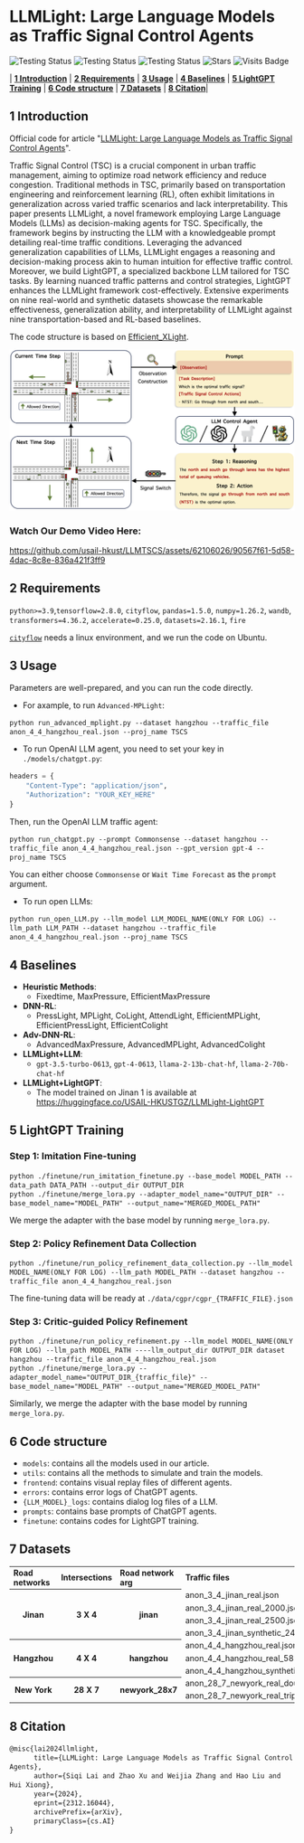 # LLMLight: Large Language Models as Traffic Signal Control Agents

<p align="center">

![Testing Status](https://img.shields.io/badge/docs-in_progress-green)
![Testing Status](https://img.shields.io/badge/pypi_package-in_progress-green)
![Testing Status](https://img.shields.io/badge/license-MIT-blue)
![Stars](https://img.shields.io/github/stars/usail-hkust/LLMTSCS)
![Visits Badge](https://badges.pufler.dev/visits/usail-hkust/LLMTSCS)

</p>

<p align="center">

| **[1 Introduction](#introduction)** 
| **[2 Requirements](#requirements)**
| **[3 Usage](#usage)**
| **[4 Baselines](#baselines)**
| **[5 LightGPT Training](#lightgpt-training)** 
| **[6 Code structure](#code-structure)** 
| **[7 Datasets](#datasets)**
| **[8 Citation](#citation)**|

</p>

<a id="introduction"></a>
## 1 Introduction

Official code for article "[LLMLight: Large Language Models as Traffic Signal Control Agents](https://arxiv.org/abs/2312.16044)".

Traffic Signal Control (TSC) is a crucial component in urban traffic management, aiming to optimize road network efficiency and reduce congestion. Traditional methods in TSC, primarily based on transportation engineering and reinforcement learning (RL), often exhibit limitations in generalization across varied traffic scenarios and lack interpretability. This paper presents LLMLight, a novel framework employing Large Language Models (LLMs) as decision-making agents for TSC. Specifically, the framework begins by instructing the LLM with a knowledgeable prompt detailing real-time traffic conditions. Leveraging the advanced generalization capabilities of LLMs, LLMLight engages a reasoning and decision-making process akin to human intuition for effective traffic control. Moreover, we build LightGPT, a specialized backbone LLM tailored for TSC tasks. By learning nuanced traffic patterns and control strategies, LightGPT enhances the LLMLight framework cost-effectively. Extensive experiments on nine real-world and synthetic datasets showcase the remarkable effectiveness, generalization ability, and interpretability of LLMLight against nine transportation-based and RL-based baselines.

The code structure is based on [Efficient_XLight](https://github.com/LiangZhang1996/Efficient_XLight.git).

![workflow](./media/Workflow.png)

### Watch Our Demo Video Here:
https://github.com/usail-hkust/LLMTSCS/assets/62106026/90567f61-5d58-4dac-8c8e-836a421f3ff9


<a id="requirements"></a>
## 2 Requirements

`python>=3.9`,`tensorflow=2.8.0`, `cityflow`, `pandas=1.5.0`, `numpy=1.26.2`, `wandb`,  `transformers=4.36.2`, `accelerate=0.25.0`, `datasets=2.16.1`, `fire`

[`cityflow`](https://github.com/cityflow-project/CityFlow.git) needs a linux environment, and we run the code on Ubuntu.

<a id="usage"></a>

## 3 Usage

Parameters are well-prepared, and you can run the code directly.

- For axample, to run `Advanced-MPLight`:
```shell
python run_advanced_mplight.py --dataset hangzhou --traffic_file anon_4_4_hangzhou_real.json --proj_name TSCS
```
- To run OpenAI LLM agent, you need to set your key in `./models/chatgpt.py`:

```python
headers = {
    "Content-Type": "application/json",
    "Authorization": "YOUR_KEY_HERE"
}
```

Then, run the OpenAI LLM traffic agent:


```shell
python run_chatgpt.py --prompt Commonsense --dataset hangzhou --traffic_file anon_4_4_hangzhou_real.json --gpt_version gpt-4 --proj_name TSCS
```
You can either choose `Commonsense` or `Wait Time Forecast` as the `prompt` argument.

- To run open LLMs:

```shell
python run_open_LLM.py --llm_model LLM_MODEL_NAME(ONLY FOR LOG) --llm_path LLM_PATH --dataset hangzhou --traffic_file anon_4_4_hangzhou_real.json --proj_name TSCS
```
<a id="baselines"></a>

## 4 Baselines

- **Heuristic Methods**:
    - Fixedtime, MaxPressure, EfficientMaxPressure
- **DNN-RL**:
    - PressLight, MPLight, CoLight, AttendLight, EfficientMPLight, EfficientPressLight, EfficientColight
- **Adv-DNN-RL**:
    - AdvancedMaxPressure, AdvancedMPLight, AdvancedColight
- **LLMLight+LLM**:
  - `gpt-3.5-turbo-0613`, `gpt-4-0613`, `llama-2-13b-chat-hf`, `llama-2-70b-chat-hf`
- **LLMLight+LightGPT**:
    - The model trained on Jinan 1 is available at https://huggingface.co/USAIL-HKUSTGZ/LLMLight-LightGPT

<a id="lightgpt-training"></a>

## 5 LightGPT Training

### Step 1: Imitation Fine-tuning

```shell
python ./finetune/run_imitation_finetune.py --base_model MODEL_PATH --data_path DATA_PATH --output_dir OUTPUT_DIR
python ./finetune/merge_lora.py --adapter_model_name="OUTPUT_DIR" --base_model_name="MODEL_PATH" --output_name="MERGED_MODEL_PATH"
```

We merge the adapter with the base model by running `merge_lora.py`.

### Step 2: Policy Refinement Data Collection

```shell
python ./finetune/run_policy_refinement_data_collection.py --llm_model MODEL_NAME(ONLY FOR LOG) --llm_path MODEL_PATH --dataset hangzhou --traffic_file anon_4_4_hangzhou_real.json
```

The fine-tuning data will be ready at `./data/cgpr/cgpr_{TRAFFIC_FILE}.json`

### Step 3: Critic-guided Policy Refinement

```shell
python ./finetune/run_policy_refinement.py --llm_model MODEL_NAME(ONLY FOR LOG) --llm_path MODEL_PATH ----llm_output_dir OUTPUT_DIR dataset hangzhou --traffic_file anon_4_4_hangzhou_real.json
python ./finetune/merge_lora.py --adapter_model_name="OUTPUT_DIR_{traffic_file}" --base_model_name="MODEL_PATH" --output_name="MERGED_MODEL_PATH"
```

Similarly, we merge the adapter with the base model by running `merge_lora.py`.

<a id="code-structure"></a>

## 6 Code structure

- `models`: contains all the models used in our article.
- `utils`: contains all the methods to simulate and train the models.
- `frontend`: contains visual replay files of different agents.
- `errors`: contains error logs of ChatGPT agents.
- `{LLM_MODEL}_logs`: contains dialog log files of a LLM.
- `prompts`: contains base prompts of ChatGPT agents.
- `finetune`: contains codes for LightGPT training.

<a id="datasets"></a>
## 7 Datasets

<table>
    <tr>
        <td> <b> Road networks </b> </td> <td> <b> Intersections </b> </td> <td> <b> Road network arg </b> </td> <td> <b> Traffic files </b> </td>
    </tr>
    <tr> <!-- Jinan -->
        <th rowspan="4"> Jinan </th> <th rowspan="4"> 3 X 4 </th> <th rowspan="4"> jinan </th>  <td> anon_3_4_jinan_real.json </td> 
    </tr>
  	<tr>
      <td> anon_3_4_jinan_real_2000.json </td>
  	</tr>
  	<tr>
      <td> anon_3_4_jinan_real_2500.json </td>
    </tr>
    <tr>
      <td> anon_3_4_jinan_synthetic_24000_60min.json </td>
    </tr>
  	<tr> <!-- Hangzhou -->
        <th rowspan="3"> Hangzhou </th> <th rowspan="3"> 4 X 4 </th> <th rowspan="3"> hangzhou </th> <td> anon_4_4_hangzhou_real.json </td>
    </tr>
  	<tr>
      <td> anon_4_4_hangzhou_real_5816.json </td>
    </tr>
    <tr>
      <td> anon_4_4_hangzhou_synthetic_32000_60min.json </td>
    </tr>
  <tr> <!-- Newyork -->
        <th rowspan="2"> New York </th> <th rowspan="2"> 28 X 7 </th> <th rowspan="2"> newyork_28x7 </th> <td> anon_28_7_newyork_real_double.json </td>
    </tr>
  	<tr>
      <td> anon_28_7_newyork_real_triple.json </td>
    </tr>
</table>

<a id="citation"></a>

## 8 Citation

```
@misc{lai2024llmlight,
      title={LLMLight: Large Language Models as Traffic Signal Control Agents}, 
      author={Siqi Lai and Zhao Xu and Weijia Zhang and Hao Liu and Hui Xiong},
      year={2024},
      eprint={2312.16044},
      archivePrefix={arXiv},
      primaryClass={cs.AI}
}
```
